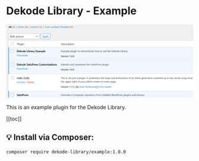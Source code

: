 # Dekode Library - Example

![Screenshot](./screenshot.png)

This is an example plugin for the Dekode Library.


[[toc]]

## 💡 Install via Composer:
```bash
composer require dekode-library/example:1.0.0
```
